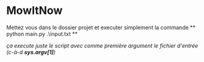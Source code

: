 # MowItNow

Mettez vous dans le dossier projet et executer simplement la commande ** python main.py .\input.txt **

<em>ça execute juste le script avec comme première argument le fichier d'entrée (c-à-d ***sys.argv[1]***)</em>
